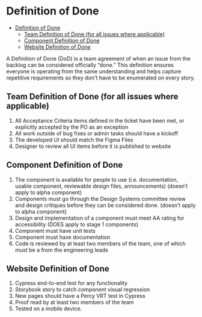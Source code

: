 # Definition of Done

- [Definition of Done](#definition-of-done)
  - [Team Definition of Done (for all issues where applicable)](#team-definition-of-done-for-all-issues-where-applicable)
  - [Component Definition of Done](#component-definition-of-done)
  - [Website Definition of Done](#website-definition-of-done)

A Definition of Done (DoD) is a team agreement of when an issue from the backlog can be considered officially “done.” This definition ensures everyone is operating from the same understanding and helps capture repetitive requirements so they don't have to be enumerated on every story.

## Team Definition of Done (for all issues where applicable)

1. All Acceptance Criteria items defined in the ticket have been met, or explicitly accepted by the PO as an exception
2. All work outside of bug fixes or admin tasks should have a kickoff
3. The developed UI should match the Figma Files
4. Designer to review all UI items before it is published to website

## Component Definition of Done

1. The component is available for people to use (i.e. documentation, usable component, reviewable design files, announcements) (doesn’t apply to alpha component)
2. Components must go through the Design Systems committee review and design critiques before they can be considered done. (doesn’t apply to alpha component)
3. Design and implementation of a component must meet AA rating for accessibility (DOES apply to stage 1 components)
4. Component must have unit tests
5. Component must have documentation
6. Code is reviewed by at least two members of the team, one of which must be a from the engineering leads

## Website Definition of Done

1. Cypress end-to-end test for any functionality
2. Storybook story to catch component visual regression
3. New pages should have a Percy VRT test in Cypress
4. Proof read by at least two members of the team
5. Tested on a mobile device.
